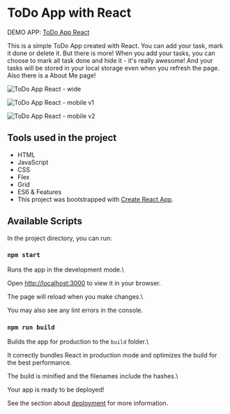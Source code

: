 
# ToDo App with React

DEMO APP: [ToDo App React](https://met3usz.github.io/todo-app-react/)

This is a simple ToDo App created with React. You can add your task, mark it done or delete it. But there is more! When you add your tasks, you can choose to mark all task done and hide it - it's really awesome! And your tasks will be stored in your local storage even when you refresh the page. Also there is a About Me page!

![ToDo App React - wide](https://i.imgur.com/tdEvMlP.gif)

![ToDo App React - mobile v1](https://imgur.com/PV3juc1.png)

![ToDo App React - mobile v2](https://imgur.com/Tui2DYj.png)


## Tools used in the project

- HTML
- JavaScript
- CSS
- Flex
- Grid
- ES6 & Features
- This project was bootstrapped with [Create React App](https://github.com/facebook/create-react-app).

## Available Scripts

In the project directory, you can run:

### `npm start`

Runs the app in the development mode.\

Open [http://localhost:3000](http://localhost:3000) to view it in your browser.

The page will reload when you make changes.\

You may also see any lint errors in the console.

### `npm run build`

Builds the app for production to the `build` folder.\

It correctly bundles React in production mode and optimizes the build for the best performance.

The build is minified and the filenames include the hashes.\

Your app is ready to be deployed!

See the section about [deployment](https://facebook.github.io/create-react-app/docs/deployment) for more information.



